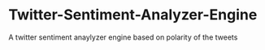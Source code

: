 # Twitter-Sentiment-Analyzer-Engine
A twitter sentiment anaylyzer engine based on polarity of the tweets
